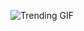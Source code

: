 
<!-- GIF_SECTION -->
![Trending GIF](https://media0.giphy.com/media/v1.Y2lkPThiYjIxNzcyMzFoNW05ZWowZWZ1bmtwdjY4dmcycm9uY2hvb3gwNHUwNzVhYjE0aiZlcD12MV9naWZzX3NlYXJjaCZjdD1n/GghGKaZ8JeHJx0apQC/giphy.gif)
<!-- END_GIF_SECTION -->
